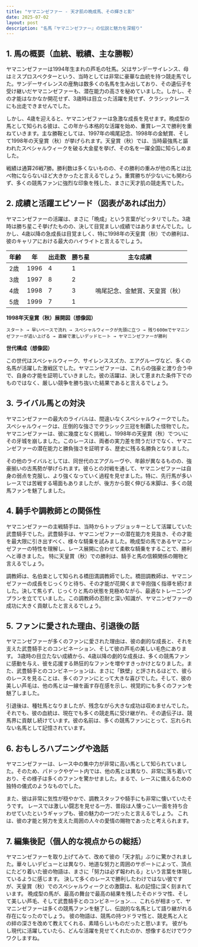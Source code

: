 ```yaml
---
title: "ヤマニンゼファー - 天才肌の晩成馬、その輝きと影"
date: 2025-07-02
layout: post
description: "名馬『ヤマニンゼファー』の伝説と魅力を深堀り"
---
```


## 1. 馬の概要（血統、戦績、主な勝鞍）

ヤマニンゼファーは1994年生まれの芦毛の牡馬。父はサンデーサイレンス、母はミスプロスペクターという、当時としては非常に豪華な血統を持つ競走馬でした。サンデーサイレンスの産駒は数多くの名馬を生み出しており、その遺伝子を受け継いだヤマニンゼファーも、潜在能力の高さを秘めていました。しかし、その才能はなかなか開花せず、3歳時は目立った活躍を見せず、クラシックレースにも出走できませんでした。

しかし、4歳を迎えると、ヤマニンゼファーは急激な成長を見せます。晩成型の馬として知られる彼は、この年から本格的な活躍を始め、重賞レースで勝利を重ねていきます。主な勝鞍としては、1997年の鳴尾記念、1998年の金鯱賞、そして1998年の天皇賞（秋）が挙げられます。天皇賞（秋）では、当時最強馬と謳われたスペシャルウィークを破る大金星を挙げ、その名を一躍全国に知らしめました。

戦績は通算26戦7勝。勝利数は多くないものの、その勝利の重みが他の馬とは比べ物にならないほど大きかったと言えるでしょう。重賞勝ちが少ないにも関わらず、多くの競馬ファンに強烈な印象を残した、まさに天才肌の競走馬でした。


## 2. 成績と活躍エピソード（図表があれば出力）

ヤマニンゼファーの活躍は、まさに「晩成」という言葉がピッタリでした。3歳時は勝ち星こそ挙げたものの、決して目覚ましい成績ではありませんでした。しかし、4歳以降の急成長は目覚ましく、特に1998年の天皇賞（秋）での勝利は、彼のキャリアにおける最大のハイライトと言えるでしょう。

| 年齢 | 年 | 出走数 | 勝ち星 | 主な成績 |
|---|---|---|---|---|
| 2歳 | 1996 | 4 | 1 |  |
| 3歳 | 1997 | 8 | 2 |  |
| 4歳 | 1998 | 7 | 3 | 鳴尾記念、金鯱賞、天皇賞（秋） |
| 5歳 | 1999 | 7 | 1 |  |


**1998年天皇賞（秋）展開図（想像図）**

```
スタート → 早いペースで流れ → スペシャルウィークが先頭に立つ → 残り600mでヤマニンゼファーが追い上げる → 直線で激しいデッドヒート → ヤマニンゼファーが勝利
```

**世代構成（想像図）**

この世代はスペシャルウィーク、サイレンススズカ、エアグルーヴなど、多くの名馬が活躍した激戦区でした。ヤマニンゼファーは、これらの強豪と渡り合う中で、自身の才能を証明していきました。彼の活躍は、決して恵まれた条件下でのものではなく、厳しい競争を勝ち抜いた結果であると言えるでしょう。


## 3. ライバル馬との対決

ヤマニンゼファーの最大のライバルは、間違いなくスペシャルウィークでした。スペシャルウィークは、圧倒的な強さでクラシック三冠を制覇した怪物でした。ヤマニンゼファーは、彼に幾度となく挑戦し、1998年の天皇賞（秋）でついにその牙城を崩しました。このレースは、両者の実力差を問うだけでなく、ヤマニンゼファーの潜在能力と勝負強さを証明する、歴史に残る名勝負となりました。

その他のライバルとしては、同世代のエアグルーヴや、年齢が異なるものの、強豪揃いの古馬勢が挙げられます。彼らとの対戦を通して、ヤマニンゼファーは自身の弱点を克服し、より強くなっていく過程を見せました。特に、先行馬が多いレースでは苦戦する場面もありましたが、後方から鋭く伸びる末脚は、多くの競馬ファンを魅了しました。


## 4. 騎手や調教師との関係性

ヤマニンゼファーの主戦騎手は、当時からトップジョッキーとして活躍していた武豊騎手でした。武豊騎手は、ヤマニンゼファーの潜在能力を見抜き、その才能を最大限に引き出すべく、様々な騎乗を試みました。晩成型の馬であるヤマニンゼファーの特性を理解し、レース展開に合わせて柔軟な騎乗をすることで、勝利へと導きました。  特に天皇賞（秋）での勝利は、騎手と馬の信頼関係の賜物と言えるでしょう。

調教師は、名伯楽として知られる橋田満調教師でした。橋田調教師は、ヤマニンゼファーの成長をじっくりと待ち、その才能が花開くまで辛抱強く指導を続けました。決して焦らず、じっくりと馬の状態を見極めながら、最適なトレーニングプランを立てていました。この調教師の忍耐と深い知識が、ヤマニンゼファーの成功に大きく貢献したと言えるでしょう。


## 5. ファンに愛された理由、引退後の話

ヤマニンゼファーが多くのファンに愛された理由は、彼の劇的な成長と、それを支えた武豊騎手とのコンビネーション、そして彼の芦毛の美しい毛色にあります。  3歳時の目立たない成績から、4歳以降の劇的な成長は、多くの競馬ファンに感動を与え、彼を応援する熱狂的なファンを増やすきっかけとなりました。また、武豊騎手とのコンビネーションは、まさに「鉄壁」と評されるほどで、彼らのレースを見ることは、多くのファンにとって大きな喜びでした。そして、彼の美しい芦毛は、他の馬とは一線を画す存在感を示し、視覚的にも多くのファンを魅了しました。

引退後は、種牡馬となりましたが、残念ながら大きな成功は収めませんでした。それでも、彼の血統は、現在でも多くの競走馬に受け継がれ、その遺伝子は、競馬界に貢献し続けています。彼の名前は、多くの競馬ファンにとって、忘れられない名馬として記憶されています。


## 6. おもしろハプニングや逸話

ヤマニンゼファーは、レース中の集中力が非常に高い馬として知られていました。そのため、パドックやゲート内では、他の馬とは異なり、非常に落ち着いており、その様子は多くのファンを驚かせました。まるで、レースに備えるための独特の儀式のようなものでした。

また、彼は非常に気性が穏やかで、調教スタッフや騎手にも非常に懐いていたそうです。  レースでは激しい闘志を見せる一方、普段は人懐っこい一面を持ち合わせていたというギャップも、彼の魅力の一つだったと言えるでしょう。  これは、彼の才能と努力を支えた周囲の人々の愛情の賜物であったと考えられます。


## 7. 編集後記（個人的な視点からの総括）

ヤマニンゼファーを取り上げてみて、改めて彼の「天才肌」ぶりに驚かされました。華々しいデビューとは異なり、地道な努力と周囲のサポートによって、頂点にたどり着いた彼の物語は、まさに「努力は必ず報われる」という言葉を体現しているように感じます。  決して多くのレースで勝利したわけではない彼ですが、天皇賞（秋）でのスペシャルウィークとの激闘は、私の記憶に深く刻まれています。  晩成型の馬が、最高の舞台で最高の結果を残したそのドラマ性、そして美しい芦毛、そして武豊騎手とのコンビネーション…、これらが相まって、ヤマニンゼファーは多くの競馬ファンを魅了し、伝説的な名馬として語り継がれる存在になったのでしょう。  彼の物語は、競馬の持つドラマ性と、競走馬と人との絆の深さを改めて教えてくれる、素晴らしいものだったと思います。  彼がもし現代に活躍していたら、どんな活躍を見せてくれたのか、想像するだけでワクワクしますね。
